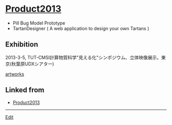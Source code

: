 # [Product2013](Product2013)


* Pill Bug Model Prototype
* TartanDesigner ( A web application to design your own Tartans )

## Exhibition


2013-3-5, TUT-CMSI計算物質科学"見える化"シンポジウム、立体映像展示，東京(秋葉原UDXシアター)

[artworks](artworks) 


## Linked from

* [Product2013](Product2013.md)


----
[Edit](https://github.com/vitroid/vitroid.github.io/edit/master/MD/Product2013.md)
